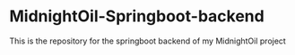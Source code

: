 # MidnightOil-Springboot-backend
This is the repository for the springboot backend of my MidnightOil project
